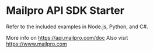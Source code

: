 # Mailpro API SDK Starter
Refer to the included examples in Node.js, Python, and C#.

More info on https://api.mailpro.com/doc
Also visit https://www.mailpro.com
